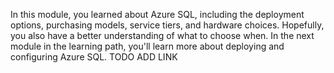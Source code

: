 In this module, you learned about Azure SQL, including the deployment options, purchasing models, service tiers, and hardware choices. Hopefully, you also have a better understanding of what to choose when. In the next module in the learning path, you'll learn more about deploying and configuring Azure SQL.  TODO ADD LINK
